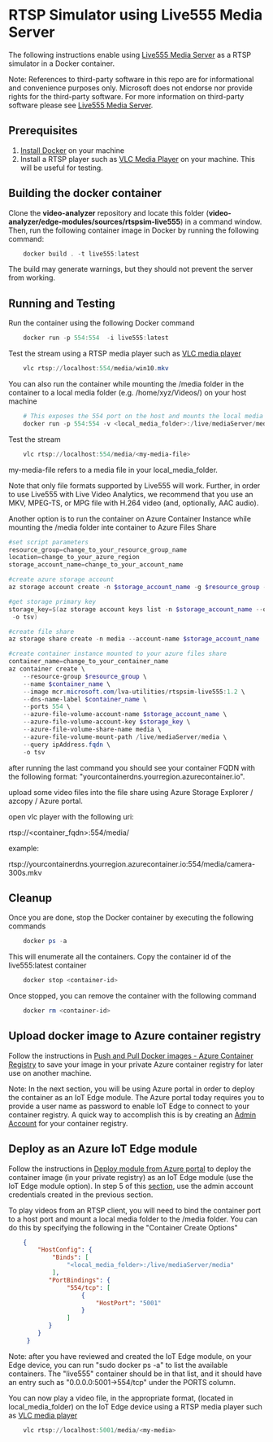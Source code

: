 # RTSP Simulator using Live555 Media Server

The following instructions enable using [Live555 Media Server](http://www.live555.com/mediaServer/) as a RTSP simulator in a Docker container.

Note: References to third-party software in this repo are for informational and convenience purposes only. Microsoft does not endorse nor provide rights for the third-party software. For more information on third-party software please see [Live555 Media Server](http://www.live555.com/mediaServer/).

## Prerequisites

1. [Install Docker](http://docs.docker.com/docker-for-windows/install/) on your machine
2. Install a RTSP player such as [VLC Media Player](http://www.videolan.org/vlc/) on your machine. This will be useful for testing.

## Building the docker container

Clone the **video-analyzer** repository and locate this folder (**video-analyzer/edge-modules/sources/rtspsim-live555**) in a command window. Then, run the following container image in Docker by running the following command: 

```powershell
    docker build . -t live555:latest
```

The build may generate warnings, but they should not prevent the server from working.

## Running and Testing

Run the container using the following Docker command

```powershell
    docker run -p 554:554  -i live555:latest
```

Test the stream using a RTSP media player such as [VLC media player](https://www.videolan.org/vlc/)

```powershell
    vlc rtsp://localhost:554/media/win10.mkv
```

You can also run the container while mounting the /media folder in the container to a local media folder (e.g. /home/xyz/Videos/) on your host machine

```powershell
    # This exposes the 554 port on the host and mounts the local media folder to the /media folder in the server
    docker run -p 554:554 -v <local_media_folder>:/live/mediaServer/media -i live555:latest 
```

Test the stream

```powershell
    vlc rtsp://localhost:554/media/<my-media-file>
```

my-media-file refers to a media file in your local_media_folder. 

Note that only file formats supported by Live555 will work. Further, in order to use Live555 with Live Video Analytics, we recommend that you use an MKV, MPEG-TS, or MPG file with H.264 video (and, optionally, AAC audio).


Another option is to run the container on Azure Container Instance while mounting the /media folder inte container to Azure Files Share

```powershell
#set script parameters
resource_group=change_to_your_resource_group_name
location=change_to_your_azure_region
storage_account_name=change_to_your_account_name

#create azure storage account
az storage account create -n $storage_account_name -g $resource_group -l $location

#get storage primary key
storage_key=$(az storage account keys list -n $storage_account_name --query [0].value
 -o tsv)

#create file share
az storage share create -n media --account-name $storage_account_name

#create container instance mounted to your azure files share
container_name=change_to_your_container_name
az container create \
    --resource-group $resource_group \
    --name $container_name \
    --image mcr.microsoft.com/lva-utilities/rtspsim-live555:1.2 \
    --dns-name-label $container_name \
    --ports 554 \
    --azure-file-volume-account-name $storage_account_name \
    --azure-file-volume-account-key $storage_key \
    --azure-file-volume-share-name media \
    --azure-file-volume-mount-path /live/mediaServer/media \
    --query ipAddress.fqdn \
    -o tsv

```
after running the last command you should see your container FQDN with the following format: "yourcontainerdns.yourregion.azurecontainer.io".

upload some video files into the file share using Azure Storage Explorer / azcopy / Azure portal.

open vlc player with the following uri: 

rtsp://<container_fqdn>:554/media/<my-media-file>

example:

rtsp://yourcontainerdns.yourregion.azurecontainer.io:554/media/camera-300s.mkv

## Cleanup

Once you are done, stop the Docker container by executing the following commands

```powershell
    docker ps -a
```

This will enumerate all the containers. Copy the container id of the live555:latest container

```powershell
    docker stop <container-id>
```

Once stopped, you can remove the container with the following command

```powershell
    docker rm <container-id>
```

## Upload docker image to Azure container registry

Follow the instructions in [Push and Pull Docker images  - Azure Container Registry](http://docs.microsoft.com/en-us/azure/container-registry/container-registry-get-started-docker-cli) to save your image in your private Azure container registry for later use on another machine.

Note: In the next section, you will be using Azure portal in order to deploy the container as an IoT Edge module. The Azure portal today requires you to provide a user name as password to enable IoT Edge to connect to your container registry. A quick way to accomplish this is by creating an [Admin Account](https://docs.microsoft.com/en-us/azure/container-registry/container-registry-authentication#admin-account) for your container registry.

## Deploy as an Azure IoT Edge module

Follow the instructions in [Deploy module from Azure portal](https://docs.microsoft.com/en-us/azure/iot-edge/how-to-deploy-modules-portal) to deploy the container image (in your private registry) as an IoT Edge module (use the IoT Edge module option). In step 5 of this [section](https://docs.microsoft.com/en-us/azure/iot-edge/how-to-deploy-modules-portal#configure-a-deployment-manifest), use the admin account credentials created in the previous section.

To play videos from an RTSP client, you will need to bind the container port to a host port and mount a local media folder to the /media folder. You can do this by specifying the following in the "Container Create Options"

```JSON
    {
        "HostConfig": {
            "Binds": [
                "<local_media_folder>:/live/mediaServer/media"
            ],
           "PortBindings": {
                "554/tcp": [
                    {
                        "HostPort": "5001"
                    }
                ]
           }
        }
     }
```

Note: after you have reviewed and created the IoT Edge module, on your Edge device, you can run "sudo docker ps -a" to list the available containers. The "live555" container should be in that list, and it should have an entry such as "0.0.0.0:5001->554/tcp" under the PORTS column.

You can now play a video file, in the appropriate format, (located in local_media_folder) on the IoT Edge device using a RTSP media player such as [VLC media player](https://www.videolan.org/vlc/)

```powershell
    vlc rtsp://localhost:5001/media/<my-media>
```
